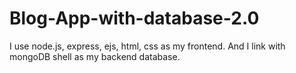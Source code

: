 # Blog-App-with-database-2.0
I use node.js, express, ejs, html, css as my frontend. And I link with mongoDB shell as my backend database.
